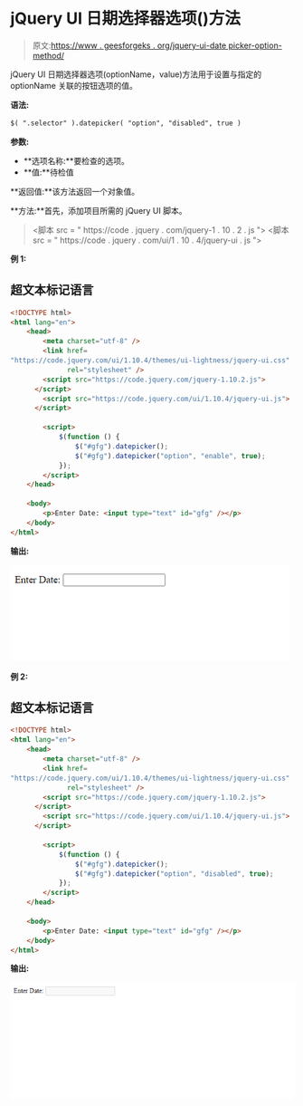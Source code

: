 # jQuery UI 日期选择器选项()方法

> 原文:[https://www . geesforgeks . org/jquery-ui-date picker-option-method/](https://www.geeksforgeeks.org/jquery-ui-datepicker-option-method/)

jQuery UI 日期选择器选项(optionName，value)方法用于设置与指定的 optionName 关联的按钮选项的值。

**语法:**

```html
$( ".selector" ).datepicker( "option", "disabled", true )
```

**参数:**

*   **选项名称:**要检查的选项。
*   **值:**待检值

**返回值:**该方法返回一个对象值。

**方法:**首先，添加项目所需的 jQuery UI 脚本。

> <link href="“https://code.jquery.com/ui/1.10.4/themes/ui-lightness/jquery-ui.css”" rel="“stylesheet”">
> <脚本 src = " https://code . jquery . com/jquery-1 . 10 . 2 . js "></脚本>
> <脚本 src = " https://code . jquery . com/ui/1 . 10 . 4/jquery-ui . js "></脚本>

**例 1:**

## 超文本标记语言

```html
<!DOCTYPE html>
<html lang="en">
    <head>
        <meta charset="utf-8" />
        <link href=
"https://code.jquery.com/ui/1.10.4/themes/ui-lightness/jquery-ui.css" 
              rel="stylesheet" />
        <script src="https://code.jquery.com/jquery-1.10.2.js">
      </script>
        <script src="https://code.jquery.com/ui/1.10.4/jquery-ui.js">
      </script>

        <script>
            $(function () {
                $("#gfg").datepicker();
                $("#gfg").datepicker("option", "enable", true);
            });
        </script>
    </head>

    <body>
        <p>Enter Date: <input type="text" id="gfg" /></p>
    </body>
</html>
```

**输出:**

![](img/32822a62620c90fad6e65f550c5ea867.png)

**例 2:**

## 超文本标记语言

```html
<!DOCTYPE html>
<html lang="en">
    <head>
        <meta charset="utf-8" />
        <link href=
"https://code.jquery.com/ui/1.10.4/themes/ui-lightness/jquery-ui.css" 
              rel="stylesheet" />
        <script src="https://code.jquery.com/jquery-1.10.2.js">
      </script>
        <script src="https://code.jquery.com/ui/1.10.4/jquery-ui.js">
      </script>

        <script>
            $(function () {
                $("#gfg").datepicker();
                $("#gfg").datepicker("option", "disabled", true);
            });
        </script>
    </head>

    <body>
        <p>Enter Date: <input type="text" id="gfg" /></p>
    </body>
</html>
```

**输出:**

![](img/a273c972d9b370e1069347232111348f.png)